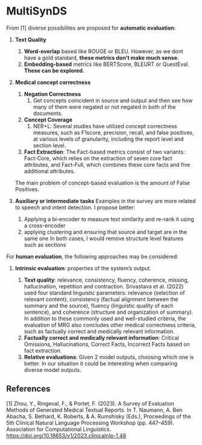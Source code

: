# MultiSynDS

From [1] diverse possibilites are proposed for **automatic evaluation**:

1. **Text Quality**
   1. **Word-overlap** based like ROUGE or BLEU. However, as we dont have a gold standard, **these metrics don't make much sense.**
   2. **Embedding-based** metrics like BERTScore, BLEURT or QuestEval. **These can be explored.**
2. **Medical concept correctness**
   1. **Negation Correctness**
      1. Get concepts coincident in source and output and then see how many of them were negated or not negated in both of the documents.
   2. **Concept Coverage**
      1. NER+L: Several studies have utilized concept correctness measures, such as F1score, precision, recall, and false positives, at various levels of granularity, including the report level and section level.
   3. **Fact Extraction**: The Fact-based metrics consist of two variants: Fact-Core, which relies on the extraction of seven core fact attributes, and Fact-Full, which combines these core facts and five additional attributes.

   The main problem of concept-based evaluation is the amount of False Positives.

3. **Auxiliary or intermediate tasks**
Examples in the survey are more related to speech and intent detection. I propose better:

   1. Applying a bi-encoder to measure text similarity and re-rank it using a cross-encoder
   2. applying clustering and ensuring that source and target are in the same one
In both cases, I would remove structure level features such as sections

For **human evaluation**, the following approaches may be considered:

1. **Intrinsic evaluation**: properties of the system’s output.

   1. **Text quality**: relevance, consistency, fluency, coherence, missing, hallucination, repetition and contraction. Srivastava et al. (2022) used four standard linguistic parameters: relevance (selection of relevant content), consistency (factual alignment between the summary and the source), fluency (linguistic quality of each sentence), and coherence (structure and organization of summary). In addition to these commonly used and well-studied criteria, the evaluation of MRG also concludes other medical correctness criteria, such as factually correct and medically relevant information.
   2. **Factually correct and medically relevant information**: Critical Omissions, Hallucinations, Correct Facts, Incorrect Facts based on fact extraction.
   3. **Relative evaluations**: Given 2 model outputs, choosing which one is better. In our situation it could be interesting when comparing diverse model outputs.

## References

[1] Zhou, Y., Ringeval, F., & Portet, F. (2023). A Survey of Evaluation Methods of Generated Medical Textual Reports. In T. Naumann, A. Ben Abacha, S. Bethard, K. Roberts, & A. Rumshisky (Eds.), Proceedings of the 5th Clinical Natural Language Processing Workshop (pp. 447–459). Association for Computational Linguistics. https://doi.org/10.18653/v1/2023.clinicalnlp-1.48